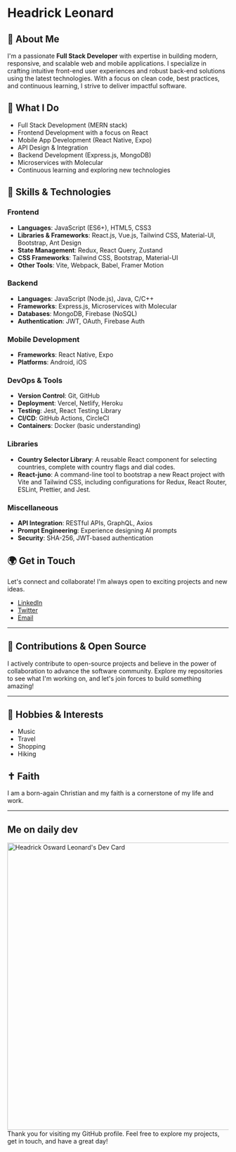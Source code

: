 # Headrick Leonard

## 👋 About Me
I'm a passionate **Full Stack Developer** with expertise in building modern, responsive, and scalable web and mobile applications. I specialize in crafting intuitive front-end user experiences and robust back-end solutions using the latest technologies. With a focus on clean code, best practices, and continuous learning, I strive to deliver impactful software.

## 💼 What I Do
- Full Stack Development (MERN stack)
- Frontend Development with a focus on React
- Mobile App Development (React Native, Expo)
- API Design & Integration
- Backend Development (Express.js, MongoDB)
- Microservices with Molecular
- Continuous learning and exploring new technologies

## 🚀 Skills & Technologies

### **Frontend**
- **Languages**: JavaScript (ES6+), HTML5, CSS3
- **Libraries & Frameworks**: React.js, Vue.js, Tailwind CSS, Material-UI, Bootstrap, Ant Design
- **State Management**: Redux, React Query, Zustand
- **CSS Frameworks**: Tailwind CSS, Bootstrap, Material-UI
- **Other Tools**: Vite, Webpack, Babel, Framer Motion

### **Backend**
- **Languages**: JavaScript (Node.js), Java, C/C++
- **Frameworks**: Express.js, Microservices with Molecular
- **Databases**: MongoDB, Firebase (NoSQL)
- **Authentication**: JWT, OAuth, Firebase Auth

### **Mobile Development**
- **Frameworks**: React Native, Expo
- **Platforms**: Android, iOS

### **DevOps & Tools**
- **Version Control**: Git, GitHub
- **Deployment**: Vercel, Netlify, Heroku
- **Testing**: Jest, React Testing Library
- **CI/CD**: GitHub Actions, CircleCI
- **Containers**: Docker (basic understanding)

### **Libraries**
- **Country Selector Library**: A reusable React component for selecting countries, complete with country flags and dial codes.
- **React-juno**: A command-line tool to bootstrap a new React project with Vite and Tailwind CSS, including configurations for Redux, React Router, ESLint, Prettier, and Jest.

### **Miscellaneous**
- **API Integration**: RESTful APIs, GraphQL, Axios
- **Prompt Engineering**: Experience designing AI prompts
- **Security**: SHA-256, JWT-based authentication

## 🌍 Get in Touch
Let's connect and collaborate! I'm always open to exciting projects and new ideas.

- [LinkedIn](https://www.linkedin.com/in/headrick-leonard-a0930224a)
- [Twitter](https://twitter.com/headric_leonard?t=GTrZr_6ryyu3RbcNmBL1MQ&s=08)
- [Email](mailto:headricleonard@gmail.com)

---

## 🤝 Contributions & Open Source
I actively contribute to open-source projects and believe in the power of collaboration to advance the software community. Explore my repositories to see what I'm working on, and let's join forces to build something amazing!

---

## 🎨 Hobbies & Interests
- Music
- Travel
- Shopping
- Hiking

## ✝️ Faith
I am a born-again Christian and my faith is a cornerstone of my life and work.

---

## Me on daily dev

<a href="https://app.daily.dev/headrick"><img src="https://api.daily.dev/devcards/v2/aHNXrFgU4nr4tLeAllBtn.png?type=wide&r=h1w" width="652" alt="Headrick Osward Leonard's Dev Card"/></a>
Thank you for visiting my GitHub profile. Feel free to explore my projects, get in touch, and have a great day!
